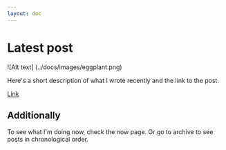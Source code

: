 ```yaml
---
layout: doc
---
```


# Latest post

![Alt text] (../docs/images/eggplant.png)

Here's a short description of what I wrote recently and the link to the post.

[Link](/posts/link)

## Additionally

To see what I'm doing now, check the now page. Or go to archive to see posts in chronological order.
